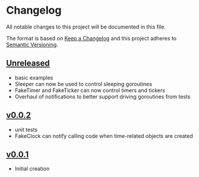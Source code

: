 # Changelog
All notable changes to this project will be documented in this file.

The format is based on [Keep a Changelog](http://keepachangelog.com/en/1.0.0/)
and this project adheres to [Semantic Versioning](http://semver.org/spec/v2.0.0.html).

## [Unreleased]
- basic examples
- Sleeper can now be used to control sleeping goroutines
- FakeTimer and FakeTicker can now control timers and tickers
- Overhaul of notifications to better support driving goroutines from tests

## [v0.0.2]
- unit tests
- FakeClock can notify calling code when time-related objects are created

## [v0.0.1]
- Initial creation

[Unreleased]: https://github.com/xmidt-org/chronon/compare/v0.0.2..HEAD
[v0.0.2]: https://github.com/xmidt-org/chronon/compare/v0.0.1...v0.0.2
[v0.0.1]: https://github.com/xmidt-org/chronon/compare/v0.0.0...v0.0.1
